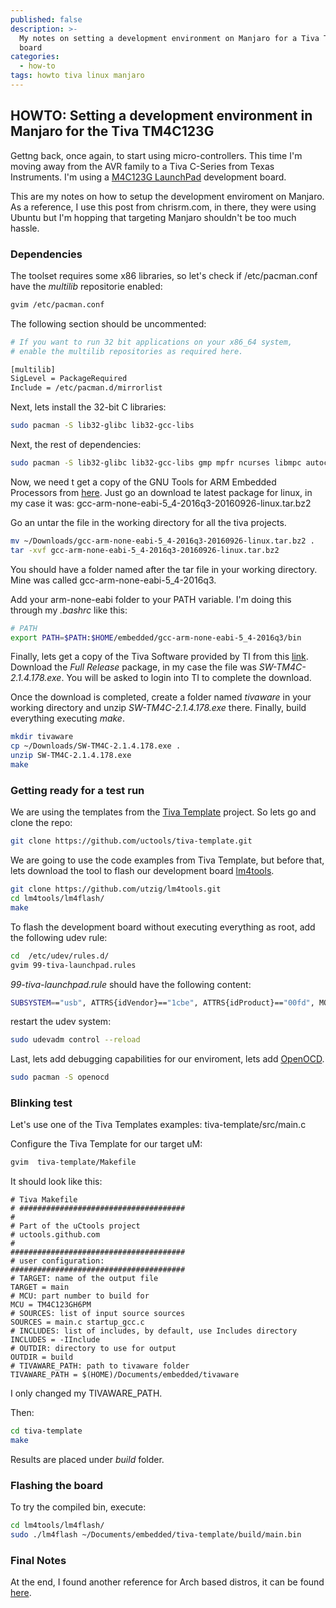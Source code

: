 ```yaml
---
published: false
description: >-
  My notes on setting a development environment on Manjaro for a Tiva TM4C123G
  board
categories:
  - how-to
tags: howto tiva linux manjaro
---
```

## HOWTO: Setting a development environment in Manjaro for the Tiva TM4C123G

Gettng back, once again, to start using micro-controllers. This time I'm moving away from the AVR family to a Tiva C-Series from Texas Instruments. I'm using a [M4C123G LaunchPad](http://www.ti.com/tool/EK-TM4C123GXL) development board.

This are my notes on how to setup the development enviroment on Manjaro. As a reference, I use this post from chrisrm.com, in there, they were using Ubuntu but I'm hopping that targeting Manjaro shouldn't be too much hassle.

### Dependencies

The toolset requires some x86 libraries, so let's check if /etc/pacman.conf have the *multilib* repositorie enabled:

```bash
gvim /etc/pacman.conf
```

The following section should be uncommented:

```bash
# If you want to run 32 bit applications on your x86_64 system,
# enable the multilib repositories as required here.

[multilib]
SigLevel = PackageRequired
Include = /etc/pacman.d/mirrorlist
```
Next, lets install the 32-bit C libraries:

```bash
sudo pacman -S lib32-glibc lib32-gcc-libs
```
Next, the rest of dependencies:

```bash
sudo pacman -S lib32-glibc lib32-gcc-libs gmp mpfr ncurses libmpc autoconf texinfo base-devel libftdi python-yaml zlib lib32-zlib libtool lib32-glibc libusb
```
Now, we need t get a copy of the GNU Tools for ARM Embedded Processors from [here](https://launchpad.net/gcc-arm-embedded/+download). Just go an download te latest package for linux, in my case it was: gcc-arm-none-eabi-5_4-2016q3-20160926-linux.tar.bz2 

Go an untar the file in the working directory for all the tiva projects.

```bash
mv ~/Downloads/gcc-arm-none-eabi-5_4-2016q3-20160926-linux.tar.bz2 .
tar -xvf gcc-arm-none-eabi-5_4-2016q3-20160926-linux.tar.bz2
```

You should have a folder named after the tar file in your working directory. Mine was called gcc-arm-none-eabi-5_4-2016q3.

Add your arm-none-eabi folder to your PATH variable. I'm doing this through my *.bashrc* like this:

```bash
# PATH
export PATH=$PATH:$HOME/embedded/gcc-arm-none-eabi-5_4-2016q3/bin
```
Finally, lets get a copy of the Tiva Software provided by TI from this [link](http://software-dl.ti.com/tiva-c/SW-TM4C/latest/index_FDS.html). Download the *Full Release* package, in my case the file was *SW-TM4C-2.1.4.178.exe*. You will be asked to login into TI to complete the download.

Once the download is completed, create a folder named *tivaware* in your working directory and unzip *SW-TM4C-2.1.4.178.exe* there. Finally, build everything executing *make*.

```bash
mkdir tivaware
cp ~/Downloads/SW-TM4C-2.1.4.178.exe .
unzip SW-TM4C-2.1.4.178.exe
make
```

### Getting ready for a test run

We are using the templates from the [Tiva Template](https://github.com/uctools/tiva-template) project. So lets go and clone the repo:

```bash
git clone https://github.com/uctools/tiva-template.git
```

We are going to use the code examples from Tiva Template, but before that, lets download the tool to flash our development board [lm4tools](https://github.com/utzig/lm4tools).

```bash
git clone https://github.com/utzig/lm4tools.git
cd lm4tools/lm4flash/
make
```

To flash the development board without executing everything as root, add the following udev rule:

```bash
cd  /etc/udev/rules.d/
gvim 99-tiva-launchpad.rules
```

*99-tiva-launchpad.rule* should have the following content:

```bash
SUBSYSTEM=="usb", ATTRS{idVendor}=="1cbe", ATTRS{idProduct}=="00fd", MODE="0660"
```
restart the udev system:

```bash
sudo udevadm control --reload
```


Last, lets add debugging capabilities for our enviroment, lets add [OpenOCD](http://openocd.org/).

```bash
sudo pacman -S openocd
```

### Blinking test

Let's use one of the Tiva Templates examples: tiva-template/src/main.c

Configure the Tiva Template for our target uM:

```bash
gvim  tiva-template/Makefile
```

It should look like this:

```make
# Tiva Makefile
# #####################################
#
# Part of the uCtools project
# uctools.github.com
#
#######################################
# user configuration:
#######################################
# TARGET: name of the output file
TARGET = main
# MCU: part number to build for
MCU = TM4C123GH6PM
# SOURCES: list of input source sources
SOURCES = main.c startup_gcc.c
# INCLUDES: list of includes, by default, use Includes directory
INCLUDES = -IInclude
# OUTDIR: directory to use for output
OUTDIR = build
# TIVAWARE_PATH: path to tivaware folder
TIVAWARE_PATH = $(HOME)/Documents/embedded/tivaware
```

I only changed my TIVAWARE_PATH.

Then:

```bash
cd tiva-template
make
```

Results are placed under *build* folder.

### Flashing the board

To try the compiled bin, execute:

```bash
cd lm4tools/lm4flash/
sudo ./lm4flash ~/Documents/embedded/tiva-template/build/main.bin
```

### Final Notes

At the end, I found another reference for Arch based distros, it can be found [here](https://www.hackster.io/tcss/upload-code-to-ti-tm4c123-using-linux-cmake-and-lm4tools-c33cec).








